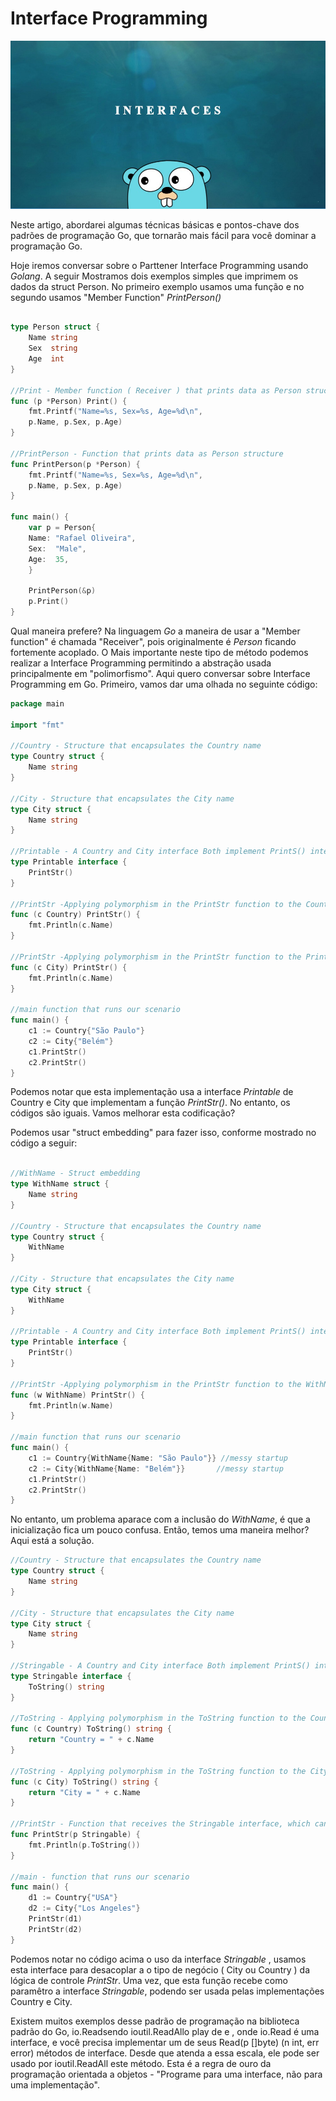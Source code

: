 # Interface Programming

![interface_programming](../assets/images/interface_programming.png)

Neste artigo, abordarei algumas técnicas básicas e pontos-chave dos padrões de programação Go,
que tornarão mais fácil para você dominar a programação Go.

Hoje iremos conversar sobre o Parttener Interface Programming usando *Golang*.
A seguir Mostramos dois exemplos simples que imprimem os dados da struct Person.
No primeiro exemplo usamos uma função e no segundo usamos "Member Function" *PrintPerson()*

```go

type Person struct {
    Name string
    Sex  string
    Age  int
}

//Print - Member function ( Receiver ) that prints data as Person structure
func (p *Person) Print() {
    fmt.Printf("Name=%s, Sex=%s, Age=%d\n",
    p.Name, p.Sex, p.Age)
}

//PrintPerson - Function that prints data as Person structure
func PrintPerson(p *Person) {
    fmt.Printf("Name=%s, Sex=%s, Age=%d\n",
    p.Name, p.Sex, p.Age)
}

func main() {
    var p = Person{
    Name: "Rafael Oliveira",
    Sex:  "Male",
    Age:  35,
    }

    PrintPerson(&p)
    p.Print()
}
```
Qual maneira prefere? Na linguagem *Go* a maneira de usar a "Member function" é chamada "Receiver", pois originalmente é *Person* ficando fortemente acoplado.
O Mais importante neste tipo de método podemos realizar a Interface Programming permitindo a abstração usada principalmente em "polimorfismo".
Aqui quero conversar sobre Interface Programming em Go.
Primeiro, vamos dar uma olhada no seguinte código:

```go
package main

import "fmt"

//Country - Structure that encapsulates the Country name
type Country struct {
	Name string
}

//City - Structure that encapsulates the City name
type City struct {
	Name string
}

//Printable - A Country and City interface Both implement PrintS() interface methods and produce themselves.
type Printable interface {
	PrintStr()
}

//PrintStr -Applying polymorphism in the PrintStr function to the Country structure
func (c Country) PrintStr() {
	fmt.Println(c.Name)
}

//PrintStr -Applying polymorphism in the PrintStr function to the PrintStr structure
func (c City) PrintStr() {
	fmt.Println(c.Name)
}

//main function that runs our scenario
func main() {
	c1 := Country{"São Paulo"}
	c2 := City{"Belém"}
	c1.PrintStr()
	c2.PrintStr()
}

```

Podemos notar que esta implementação usa a interface *Printable* de Country e City que implementam a função
*PrintStr()*. No entanto, os códigos são iguais. Vamos melhorar esta codificação?

Podemos usar "struct embedding" para fazer isso, conforme mostrado no código a seguir:

```go

//WithName - Struct embedding
type WithName struct {
	Name string
}

//Country - Structure that encapsulates the Country name
type Country struct {
	WithName
}

//City - Structure that encapsulates the City name
type City struct {
	WithName
}

//Printable - A Country and City interface Both implement PrintS() interface methods and produce themselves.
type Printable interface {
	PrintStr()
}

//PrintStr -Applying polymorphism in the PrintStr function to the WithName structure
func (w WithName) PrintStr() {
	fmt.Println(w.Name)
}

//main function that runs our scenario
func main() {
	c1 := Country{WithName{Name: "São Paulo"}} //messy startup
	c2 := City{WithName{Name: "Belém"}}       //messy startup
	c1.PrintStr()
	c2.PrintStr()
}
```

No entanto, um problema aparace com a inclusão do *WithName*, é que a inicialização fica um pouco confusa.
Então, temos uma maneira melhor? Aqui está a solução.

````go
//Country - Structure that encapsulates the Country name
type Country struct {
	Name string
}

//City - Structure that encapsulates the City name
type City struct {
	Name string
}

//Stringable - A Country and City interface Both implement PrintS() interface methods and produce themselves.
type Stringable interface {
	ToString() string
}

//ToString - Applying polymorphism in the ToString function to the Country structure
func (c Country) ToString() string {
	return "Country = " + c.Name
}

//ToString - Applying polymorphism in the ToString function to the City structure
func (c City) ToString() string {
	return "City = " + c.Name
}

//PrintStr - Function that receives the Stringable interface, which can be used by Country and City implementations
func PrintStr(p Stringable) {
	fmt.Println(p.ToString())
}

//main - function that runs our scenario
func main() {
	d1 := Country{"USA"}
	d2 := City{"Los Angeles"}
	PrintStr(d1)
	PrintStr(d2)
}
````

Podemos notar no código acima o uso da interface *Stringable* , usamos esta interface para desacoplar a o tipo de negócio ( City ou Country )
da lógica de controle *PrintStr*. Uma vez, que esta função recebe como paramêtro a interface *Stringable*, podendo ser usada pelas implementações Country e City.

Existem muitos exemplos desse padrão de programação na biblioteca padrão do Go, io.Readsendo ioutil.ReadAllo play de e , 
onde io.Read é uma interface, e você precisa implementar um de seus Read(p []byte) (n int, err error) métodos de interface.
Desde que atenda a essa escala, ele pode ser usado por ioutil.ReadAll este método.
Esta é a regra de ouro da programação orientada a objetos - "Programe para uma interface, não para uma implementação".
